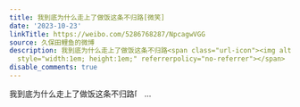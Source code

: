 ```yaml
---
title: 我到底为什么走上了做饭这条不归路[微笑]
date: '2023-10-23'
linkTitle: https://weibo.com/5286768287/NpcagwVGG
source: 久保田鲤鱼的微博
description: 我到底为什么走上了做饭这条不归路<span class="url-icon"><img alt="[微笑]" src="https://h5.sinaimg.cn/m/emoticon/icon/default/d_hehe-0be7e6251f.png"
  style="width:1em; height:1em;" referrerpolicy="no-referrer"></span>  ...
disable_comments: true
---
```

我到底为什么走上了做饭这条不归路<span class="url-icon"><img alt="[微笑]" src="https://h5.sinaimg.cn/m/emoticon/icon/default/d_hehe-0be7e6251f.png" style="width:1em; height:1em;" referrerpolicy="no-referrer"></span>  ...